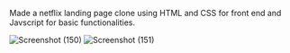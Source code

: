 Made a netflix landing page clone using HTML and CSS for front end and Javscript for basic functionalities. 

![Screenshot (150)](https://user-images.githubusercontent.com/49774999/118658949-81b15b80-b80a-11eb-8abd-ad6d1f100c78.png)
![Screenshot (151)](https://user-images.githubusercontent.com/49774999/118658990-87a73c80-b80a-11eb-8e04-884e3ee8feac.png)
